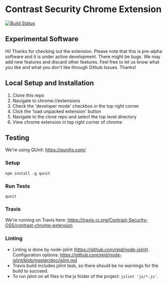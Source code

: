 # Contrast Security Chrome Extension

[![Build Status](https://travis-ci.org/Contrast-Security-OSS/contrast-chrome-extension.svg?branch=master)](https://travis-ci.org/Contrast-Security-OSS/contrast-chrome-extension)

## Experimental Software

Hi! Thanks for checking out the extension. Please note that this is pre-alpha software and it is under active development. There might be bugs. We may add new features and discard other features. Feel free to let us know what you like and what you don't like through Github Issues. Thanks!

## Local Setup and Installation

1. Clone this repo
2. Navigate to chrome://extensions
3. Check the 'developer mode' checkbox in the top right corner
4. Click the 'load unpacked extension' button
5. Navigate to the clone repo and select the top level directory
6. View chrome extension in top right corner of chrome

## Testing

We're using QUnit: https://qunitjs.com/

### Setup

`npm install -g qunit`

### Run Tests

`qunit`

### Travis

We're running on Travis here: https://travis-ci.org/Contrast-Security-OSS/contrast-chrome-extension

### Linting
* Linting is done by node-jslint (https://github.com/reid/node-jslint). Configuration options: https://github.com/reid/node-jslint/blob/master/doc/jslint.md
* Travis build includes jslint task, so there should be no warnings for the build to succeed.
* To run jslint on all files in the js folder of the project: ``` jslint 'js/*.js' ```.
